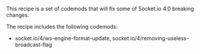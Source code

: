 

This recipe is a set of codemods that will fix some of Socket.io 4.0 breaking changes.  

The recipe includes the following codemods:

-   socket.io/4/ws-engine-format-update,
    socket.io/4/removing-useless-broadcast-flag